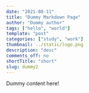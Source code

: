 ```yaml
---
date: "2021-08-11"
title: "Dummy Markdown Page"
author: "Dummy author"
tags: ["hello", "world"]
template: "post"
categories: ["study", "work"]
thumbnail: ../static/logo.png
description: "desc"
comments_off: no
shortTitle: "short"
slug: dummy2
---
```

Dummy content here!
